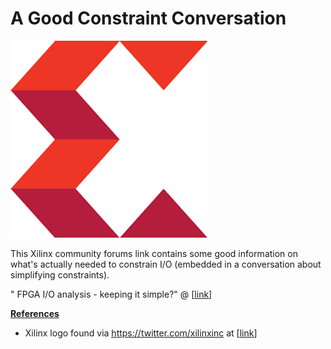 # A Good Constraint Conversation

![xilinx_logo_1](xilinx_logo_1.png)

This Xilinx community forums link contains some good information on what's actually needed to constrain I/O (embedded in a conversation about simplifying constraints).

" FPGA I/O analysis - keeping it simple?" @ \[[<u><span>link</span></u>](https://forums.xilinx.com/t5/Timing-Analysis/FPGA-I-O-analysis-keeping-it-simple/td-p/759446)\]

**<u><span>References</span></u>**

-   Xilinx logo found via [<u><span>https://twitter.com/xilinxinc</span></u>](https://twitter.com/xilinxinc) at \[[<u><span>link</span></u>](https://pbs.twimg.com/profile_images/535545777020338176/pEWdIYq__400x400.png)\]